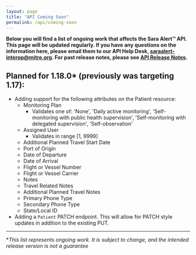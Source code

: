 ```yaml
---
layout: page
title: "API Coming Soon"
permalink: /api/coming-soon
---
```


**Below you will find a list of ongoing work that affects the Sara Alert™ API. This page will be updated regularly. If you have any questions on the information here, please email them to our API Help Desk, saraalert-interop@mitre.org. For past release notes, please see [API Release Notes](https://github.com/SaraAlert/SaraAlert/wiki/API-Release-Notes).**

## Planned for 1.18.0* (previously was targeting 1.17):
* Adding support for the following attributes on the Patient resource:
  * Monitoring Plan
    * Validates one of: 'None', 'Daily active monitoring', 'Self-monitoring with public health supervision', 'Self-monitoring with delegated supervision', 'Self-observation'
  * Assigned User
    * Validates in range [1, 9999]
  * Additional Planned Travel Start Date
  * Port of Origin
  * Date of Departure
  * Date of Arrival
  * Flight or Vessel Number
  * Flight or Vessel Carrier
  * Notes
  * Travel Related Notes
  * Additional Planned Travel Notes
  * Primary Phone Type
  * Secondary Phone Type
  * State/Local ID
* Adding a `Patient` PATCH endpoint. This will allow for PATCH style updates in addition to the existing PUT.

***


*_This list represents ongoing work. It is subject to change, and the intended release version is not a guarantee_